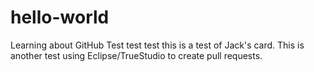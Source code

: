 # hello-world
Learning about GitHub
Test test test this is a test of Jack's card.
This is another test using Eclipse/TrueStudio to create pull requests.
